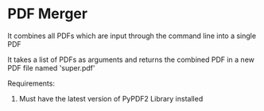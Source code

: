 # PDF Merger

It combines all PDFs which are input through the command line into a single PDF

It takes a list of PDFs as arguments and returns the combined PDF in a new PDF file named 'super.pdf'

Requirements:

1. Must have the latest version of PyPDF2 Library installed
